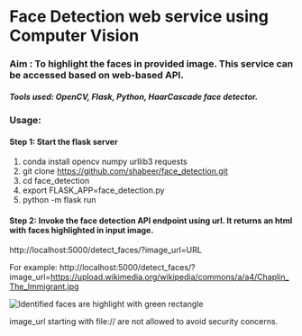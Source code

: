 # Face Detection web service using Computer Vision

### Aim : To highlight the faces in provided image. This service can be accessed based on web-based API.

##### Tools used: OpenCV, Flask, Python, HaarCascade face detector.

### Usage:
#### Step 1: Start the flask server
1. conda install opencv numpy urllib3 requests
2. git clone https://github.com/shabeer/face_detection.git
3. cd face_detection
4. export FLASK_APP=face_detection.py 
5. python -m flask run

#### Step 2: Invoke the face detection API endpoint using url. It returns an html with faces highlighted in input image.
http://localhost:5000/detect_faces/?image_url=URL

For example:
http://localhost:5000/detect_faces/?image_url=https://upload.wikimedia.org/wikipedia/commons/a/a4/Chaplin_The_Immigrant.jpg

![Identified faces are highlight with green rectangle](master/charlie_chaplin.jpg?raw=true)

image_url starting with file:// are not allowed to avoid security concerns.
